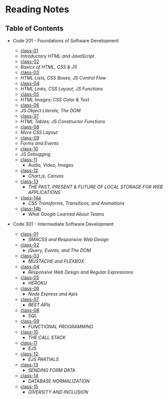 # Reading Notes

## Table of Contents

- Code 201 - Foundations of Software Development
     - [class-01](https://aalbarqi.github.io/reading-notes/class-01)
     - *Introductory HTML and JavaScript*
     - [class-02](https://aalbarqi.github.io/reading-notes/class-02)
     - *Basics of HTML, CSS & JS*
     - [class-03](https://aalbarqi.github.io/reading-notes/class-03)
     - *HTML Lists, CSS Boxes, JS Control Flow*
     - [class-04](https://aalbarqi.github.io/reading-notes/class-04)
     - *HTML Links, CSS Layout, JS Functions*
     - [class-05](https://aalbarqi.github.io/reading-notes/class-05)
     - *HTML Images; CSS Color & Text*
     - [class-06](https://aalbarqi.github.io/reading-notes/class-06)
     - *JS Object Literals; The DOM*
     - [class-07](https://aalbarqi.github.io/reading-notes/class-07)
     - *HTML Tables; JS Constructor Functions*
     - [class-08](https://aalbarqi.github.io/reading-notes/class-08)
     - *More CSS Layout*
     - [class-09](https://aalbarqi.github.io/reading-notes/class-09)
     - *Forms and Events*
     - [class-10](https://aalbarqi.github.io/reading-notes/class-10)
     - *JS Debugging*
     - [class-11](https://aalbarqi.github.io/reading-notes/class-11)
          - *Audio, Video, Images*
     - [class-12](https://aalbarqi.github.io/reading-notes/class-12)
          - *Chart.js, Canvas*
     - [class-13](https://aalbarqi.github.io/reading-notes/class-13)
          - *THE PAST, PRESENT & FUTURE OF LOCAL STORAGE FOR WEB APPLICATIONS*
     - [class-14a](https://aalbarqi.github.io/reading-notes/class-14)
          - *CSS Transforms, Transitions, and Animations*
     - [class-14b](https://aalbarqi.github.io/reading-notes/class-14b)
          - *What Google Learned About Teams*

- Code 301 - Intermediate Software Development
     - [class-01](https://aalbarqi.github.io/reading-notes/class-15)
          - *SMACSS and Responsive Web Design*
     - [class-02](https://aalbarqi.github.io/reading-notes/class-16)
          - *jQuery, Events, and The DOM*
     - [class-03](https://aalbarqi.github.io/reading-notes/class-17)
          - *MUSTACHE and FLEXBOX*
     - [class-04](https://aalbarqi.github.io/reading-notes/class-18)
          - *Responsive Web Design and Regular Expressions*
     - [class-05](https://aalbarqi.github.io/reading-notes/class-19)
          - *HEROKU*
     - [class-06](https://aalbarqi.github.io/reading-notes/class-20)
          - *Node Express and Apis*
     - [class-07](https://aalbarqi.github.io/reading-notes/class-21)
          - *REST APIs*
     - [class-08](https://aalbarqi.github.io/reading-notes/class-22)
          - *SQL*
     - [class-09](https://aalbarqi.github.io/reading-notes/class-23)
          - *FUNCTIONAL PROGRAMMING*
     - [class-10](https://aalbarqi.github.io/reading-notes/class-24)
          - *THE CALL STACK*
     - [class-11](https://aalbarqi.github.io/reading-notes/class-25)
          - *EJS*
     - [class-12](https://aalbarqi.github.io/reading-notes/class-26)
          - *EJS PARTIALS*
     - [class-13](https://aalbarqi.github.io/reading-notes/class-27)
          - *SENDING FORM DATA*
     - [class-14](https://aalbarqi.github.io/reading-notes/class-28)
          - *DATABASE NORMALIZATION*
     - [class-15](https://aalbarqi.github.io/reading-notes/class-29)
          - *DIVERSITY AND INCLUSION*
